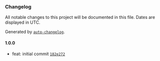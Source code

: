 ### Changelog

All notable changes to this project will be documented in this file. Dates are displayed in UTC.

Generated by [`auto-changelog`](https://github.com/CookPete/auto-changelog).

#### 1.0.0

- feat: initial commit [`182e272`](https://github.com/gethyas/bolt-core/commit/182e2728799f76cbbd3b53863d88393649979c0d)
